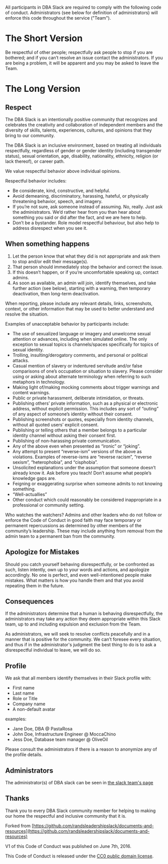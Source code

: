 All participants in DBA Slack are required to comply with the following code of conduct. Administrators (see below for definition of administrators) will enforce this code throughout the service ("Team").

# The Short Version

Be respectful of other people; respectfully ask people to stop if you are bothered; and if you can’t resolve an issue contact the administrators. If you are being a problem, it will be apparent and you may be asked to leave the Team.

# The Long Version

## Respect

The DBA Slack is an intentionally positive community that recognizes and celebrates the creativity and collaboration of independent members and the diversity of skills, talents, experiences, cultures, and opinions that they bring to our community.

The DBA Slack is an inclusive environment, based on treating all individuals respectfully, regardless of gender or gender identity (including transgender status), sexual orientation, age, disability, nationality, ethnicity, religion (or lack thereof), or career path.

We value respectful behavior above individual opinions.

Respectful behavior includes:

* Be considerate, kind, constructive, and helpful.
* Avoid demeaning, discriminatory, harassing, hateful, or physically threatening behavior, speech, and imagery.
* If you’re not sure, ask someone instead of assuming. No, really. Just ask the administrators. We’d rather hear from you than hear about something you said or did after the fact, and we are here to help.
* Don’t be a bystander. Role model respectful behaviour, but also help to address disrespect when you see it.

## When something happens
1. Let the person know that what they did is not appropriate and ask them to stop and/or edit their message(s).
2. That person should immediately stop the behavior and correct the issue.
3. If this doesn’t happen, or if you’re uncomfortable speaking up, contact admins.
4. As soon as available, an admin will join, identify themselves, and take further action (see below), starting with a warning, then temporary deactivation, then long-term deactivation.

When reporting, please include any relevant details, links, screenshots, context, or other information that may be used to better understand and resolve the situation.

Examples of unacceptable behavior by participants include:

* The use of sexualized language or imagery and unwelcome sexual attention or advances, including when simulated online. The only exception to sexual topics is channels/spaces specifically for topics of sexual identity.
* Trolling, insulting/derogatory comments, and personal or political attacks.
* Casual mention of slavery or indentured servitude and/or false comparisons of one’s occupation or situation to slavery. Please consider using or asking about alternate terminology when referring to such metaphors in technology.
* Making light of/making mocking comments about trigger warnings and content warnings.
* Public or private harassment, deliberate intimidation, or threats.
* Publishing others’ private information, such as a physical or electronic address, without explicit permission. This includes any sort of “outing” of any aspect of someone’s identity without their consent.
* Publishing screenshots or quotes, especially from identity channels, without all quoted users’ explicit consent.
* Publishing or telling others that a member belongs to a particular identity channel without asking their consent first.
* Publishing of non-harassing private communication.
* Any of the above even when presented as “ironic” or “joking”.
* Any attempt to present “reverse-ism” versions of the above as violations. Examples of reverse-isms are “reverse racism”, “reverse sexism”, “heterophobia”, and “cisphobia”.
* Unsolicited explanations under the assumption that someone doesn’t already know it. Ask before you teach! Don’t assume what people’s knowledge gaps are.
* Feigning or exaggerating surprise when someone admits to not knowing something.
* “Well-actuallies”
* Other conduct which could reasonably be considered inappropriate in a professional or community setting.

Who watches the watchers?
Admins and other leaders who do not follow or enforce the Code of Conduct in good faith may face temporary or permanent repercussions as determined by other members of the community’s leadership. These may include anything from removal from the admin team to a permanent ban from the community.


## Apologize for Mistakes

Should you catch yourself behaving disrespectfully, or be confronted as such, listen intently, own up to your words and actions, and apologize accordingly. No one is perfect, and even well-intentioned people make mistakes. What matters is how you handle them and that you avoid repeating them in the future.

## Consequences

If the administrators determine that a human is behaving disrespectfully, the administrators may take any action they deem appropriate within this Slack team, up to and including expulsion and exclusion from the Team.

As administrators, we will seek to resolve conflicts peacefully and in a manner that is positive for the community. We can’t foresee every situation, and thus if in the administrator's judgment the best thing to do is to ask a disrespectful individual to leave, we will do so.

## Profile

We ask that all members identify themselves in their Slack profile with:

- First name
- Last name
- Role or Title
- Company name
- A non-default avatar

examples:
- Jane Doe, DBA @ PastaRosa
- John Doe, Infrastructure Engineer @ MoccaChino
- Jess Doe, Database team manager @ OliveOil

Please consult the administrators if there is a reason to anonymize any of the profile details.

## Administrators

The administrator(s) of DBA slack can be seen in [the slack team's page](https://dbachat.slack.com/account/team)

## Thanks

Thank you to every DBA Slack community member for helping to making our home the respectful and inclusive community that it is.

Forked from [https://github.com/randsleadershipslack/documents-and-resources](https://github.com/randsleadershipslack/documents-and-resources)

V1 of this Code of Conduct was published on June 7th, 2016.

This Code of Conduct is released under the [CC0 public domain license](https://creativecommons.org/publicdomain/zero/1.0/).
